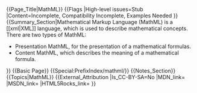 {{Page_Title|MathML}}
{{Flags
|High-level issues=Stub
|Content=Incomplete, Compatibility Incomplete, Examples Needed
}}
{{Summary_Section|Mathematical Markup Language (MathML) is a [[xml|XML]] language, which is used to describe mathematical concepts. There are two types of MathML:
<ul>
<li>Presentation MathML, for the presentation of a mathematical formulas.</li>
<li>Content MathML, which describes the meaning of a mathematical formula.</li>
</ul>
}}
{{Basic Page}}
{{Special:PrefixIndex/mathml/}}
{{Notes_Section}}
{{Topics|MathML}}
{{External_Attribution
|Is_CC-BY-SA=No
|MDN_link=
|MSDN_link=
|HTML5Rocks_link=
}}